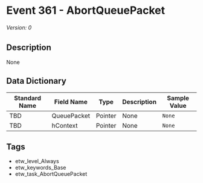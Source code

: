 # Event 361 - AbortQueuePacket
###### Version: 0

## Description
None

## Data Dictionary
|Standard Name|Field Name|Type|Description|Sample Value|
|---|---|---|---|---|
|TBD|QueuePacket|Pointer|None|`None`|
|TBD|hContext|Pointer|None|`None`|

## Tags
* etw_level_Always
* etw_keywords_Base
* etw_task_AbortQueuePacket